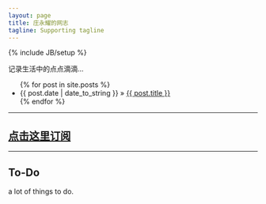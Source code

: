 ```yaml
---
layout: page
title: 庄永耀的网志
tagline: Supporting tagline
---
```

{% include JB/setup %}

记录生活中的点点滴滴...
<ul class="posts">
  {% for post in site.posts %}
    <li><span>{{ post.date | date_to_string }}</span> &raquo; <a href="{{ BASE_PATH }}{{ post.url }}">{{ post.title }}</a></li>
  {% endfor %}
</ul>

---


[**点击这里订阅**](http://zhuangyongyao.com/atom.xml)
---


---
## To-Do
a lot of things to do.
